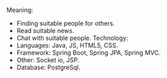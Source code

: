 Meaning: 
  - Finding suitable people for others.
  - Read suitable news.
  - Chat with suitable people.
Technology:
  - Languages: Java, JS, HTML5, CSS.
  - Framework: Spring Boot, Spring JPA, Spring MVC.
  - Other: Socket io, JSP.
  - Database: PostgreSql.
  
